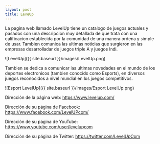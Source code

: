 ```yaml
---
layout: post
title: LeveUp
---
```


La pagina web llamado LevelUp tiene un catalogo de juegos actuales y pasados con una descripcion muy detallada de que trata con una calificacion establecida por la comunidad de una manera ordena y simple de usar. Tambien comunica las ultimas noticias que surgieron en las empresas desarrolladar de juegos triple A y juegos Indi.

![LevelUp]({{ site.baseurl }}/images/LevelUp.png)

Tambien se dedica a comunicar las ultimas novedades en el mundo de los deportes electronicos (tambien conocido como Esports), en diversos juegos reconocidos a nivel mundial en los juegos competitivos. 

![Esport LevelUp]({{ site.baseurl }}/images/Esport LevelUp.png)

Dirección de la página web: https://www.levelup.com/

Dirección de su página de Facebook: https://www.facebook.com/LevelUPcom/

Dirección de su página de YouTube: https://www.youtube.com/user/levelupcom

Dirección de su página de Twitter: https://twitter.com/LevelUpCom
